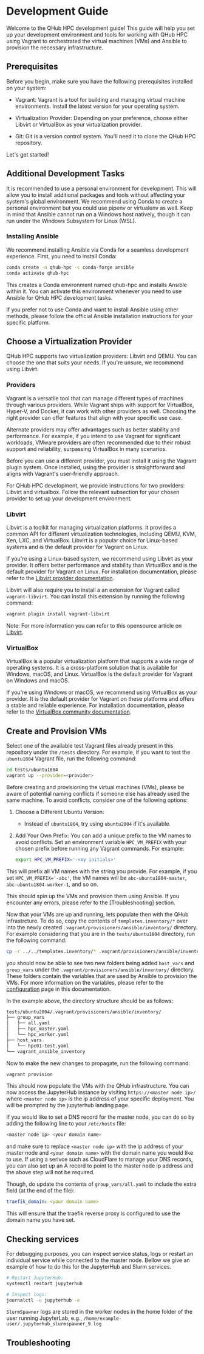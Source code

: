 # Development Guide

Welcome to the QHub HPC development guide! This guide will help you set up your development environment and tools for working with QHub HPC using Vagrant to orchestrated the virtual machines (VMs) and Ansible to provision the necessary infrastructure.

## Prerequisites

Before you begin, make sure you have the following prerequisites installed on your system:

- Vagrant: Vagrant is a tool for building and managing virtual machine environments. Install the latest version for your operating system.

- Virtualization Provider: Depending on your preference, choose either Libvirt or VirtualBox as your virtualization provider.

- Git: Git is a version control system. You'll need it to clone the QHub HPC repository.

Let's get started!

## Additional Development Tasks

It is recommended to use a personal environment for development. This will allow you to install additional packages and tools without affecting your system's global environment. We recommend using Conda to create a personal environment but you could use pipenv or virtualenv as well. Keep in mind that Ansible cannot run on a Windows host natively, though it can run under the Windows Subsystem for Linux (WSL).

### Installing Ansible

We recommend installing Ansible via Conda for a seamless development experience. First, you need to install Conda:

```bash
conda create -n qhub-hpc -c conda-forge ansible
conda activate qhub-hpc
```

This creates a Conda environment named qhub-hpc and installs Ansible within it. You can activate this environment whenever you need to use Ansible for QHub HPC development tasks.

If you prefer not to use Conda and want to install Ansible using other methods, please follow the official Ansible installation instructions for your specific platform.

## Choose a Virtualization Provider

QHub HPC supports two virtualization providers: Libvirt and QEMU. You can choose the one that suits your needs. If you're unsure, we recommend using Libvirt.

### Providers

Vagrant is a versatile tool that can manage different types of machines through various providers. While Vagrant ships with support for VirtualBox, Hyper-V, and Docker, it can work with other providers as well. Choosing the right provider can offer features that align with your specific use case.

Alternate providers may offer advantages such as better stability and performance. For example, if you intend to use Vagrant for significant workloads, VMware providers are often recommended due to their robust support and reliability, surpassing VirtualBox in many scenarios.

Before you can use a different provider, you must install it using the Vagrant plugin system. Once installed, using the provider is straightforward and aligns with Vagrant's user-friendly approach.

For QHub HPC development, we provide instructions for two providers: Libvirt and virtualbox. Follow the relevant subsection for your chosen provider to set up your development environment.

### Libvirt

Libvirt is a toolkit for managing virtualization platforms. It provides a common API for different virtualization technologies, including QEMU, KVM, Xen, LXC, and VirtualBox. Libvirt is a popular choice for Linux-based systems and is the default provider for Vagrant on Linux.

If you're using a Linux-based system, we recommend using Libvirt as your provider. It offers better performance and stability than VirtualBox and is the default provider for Vagrant on Linux. For installation documentation, please refer to the [Libvirt provider documentation](https://ubuntu.com/server/docs/virtualization-libvirt).

Libvirt will also require you to install a an extension for Vagrant called `vagrant-libvirt`. You can install this extension by running the following command:

```bash
vagrant plugin install vagrant-libvirt
```

Note: For more information you can refer to this opensource article on [Libvirt](https://opensource.com/article/21/10/vagrant-libvirt).

### VirtualBox

VirtualBox is a popular virtualization platform that supports a wide range of operating systems. It is a cross-platform solution that is available for Windows, macOS, and Linux. VirtualBox is the default provider for Vagrant on Windows and macOS.

If you're using Windows or macOS, we recommend using VirtualBox as your provider. It is the default provider for Vagrant on these platforms and offers a stable and reliable experience. For installation documentation, please refer to the [VirtualBox community documentation](https://help.ubuntu.com/community/VirtualBox/Installation).

## Create and Provision VMs

Select one of the available test Vagrant files already present in this repository under the `/tests` directory. For example, if you want to test the `ubuntu1804` Vagrant file, run the following command:

```bash
cd tests/ubuntu1804
vagrant up --provider=<provider>
```

Before creating and provisioning the virtual machines (VMs), please be aware of potential naming conflicts if someone else has already used the same machine. To avoid conflicts, consider one of the following options:

1. Choose a Different Ubuntu Version:
   - Instead of `ubuntu1804`, try using `ubuntu2004` if it's available.

2. Add Your Own Prefix:
  You can add a unique prefix to the VM names to avoid conflicts. Set an environment variable `HPC_VM_PREFIX` with your chosen prefix before running any Vagrant commands. For example:

   ```bash
   export HPC_VM_PREFIX='-<my initials>'
    ```

  This will prefix all VM names with the string you provide. For example, if you set `HPC_VM_PREFIX='-abc'`, the VM names will be `abc-ubuntu1804-master`, `abc-ubuntu1804-worker-1`, and so on.

This should spin up the VMs and provision them using Ansible. If you encounter any errors, please refer to the [Troubleshooting] section.

Now that your VMs are up and running, lets populate then with the QHub infrastrcture. To do so, copy the contents of `templates.inventory/*` over into the newly created `.vagrant/provisioners/ansible/inventory/` directory. For example considering that you are in the `tests/ubuntu1804` directory, run the following command:

```bash
cp -r ../../templates.inventory/* .vagrant/provisioners/ansible/inventory/
```

you should now be able to see two new folders being added `host_vars` and `group_vars` under the `.vagrant/provisioners/ansible/inventory/` directory. These folders contain the variables that are used by Ansible to provision the VMs. For more information on the variables, please refer to the [configuration](./configuration.md) page in this documentation.

In the example above, the directory structure should be as follows:

```bash
tests/ubuntu2004/.vagrant/provisioners/ansible/inventory/
├── group_vars
│   ├── all.yaml
│   ├── hpc_master.yaml
│   └── hpc_worker.yaml
├── host_vars
│   └── hpc01-test.yaml
└── vagrant_ansible_inventory
```

Now to make the new changes to propagate, run the following command:

```bash
vagrant provision
```

This should now populate the VMs with the QHub infrastructure. You can now access the JupyterHub instance by visiting `https://<master node ip>/` where `<master node ip>` is the ip address of your specific deployment. You will be prompted by the jupyterhub landing page.

If you would like to set a DNS record for the master node, you can do so by adding the following line to your `/etc/hosts` file:

```bash
<master node ip> <your domain name>
```

and make sure to replace `<master node ip>` with the ip address of your master node and `<your domain name>` with the domain name you would like to use. If using a serivce such as CloudFlare to manage your DNS records, you can also set up an A record to point to the master node ip address and the above step will not be required.

Though, do update the contents of `group_vars/all.yaml` to include the extra field (at the end of the file):

```yaml
traefik_domain: <your domain name>
```

This will ensure that the traefik reverse proxy is configured to use the domain name you have set.

## Checking services

For debugging purposes, you can inspect service status, logs or restart an individual service while connected to the master node. Bellow we give an example of how to do this for the JupyterHub and Slurm services.

```bash
# Restart JupyterHub:
systemctl restart jupyterhub

# Inspect logs:
journalctl -u jupyterhub -e
```

`SlurmSpawner` logs are stored in the worker nodes in the home folder of the user running JupyterLab, e.g., `/home/example-user/.jupyterhub_slurmspawner_9.log`

## Troubleshooting
